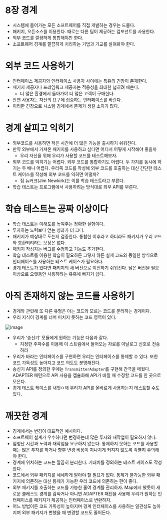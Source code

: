# 8장 경계

- 시스템에 들어가는 모든 소프트웨어를 직접 개발하는 경우는 드물다.
- 패키지, 오픈소스를 이용한다. 때로는 다른 팀이 제공하는 컴포넌트를 사용한다.
- 외부 코드를 깔끔하게 통합해야만 한다.
- 소프트웨어 경계를 깔끔하게 처리하는 기법과 기교를 살펴봐야 한다.

# 외부 코드 사용하기

- 인터페이스 제공자와 인터페이스 사용자 사이에는 특유의 긴장이 존재한다.
- 패키지 제공자나 프레임워크 제공자는 적용성을 최대한 넓히려 애쓴다.
    - 더 많은 환경에서 돌아가야 더 많은 고객이 구매한다.
- 반면 사용자는 자신의 요구에 집중하는 인터페이스를 바란다.
- 이러한 긴장으로 시스템 경계에서 문제가 생길 소지가 많다.

# 경계 살피고 익히기

- 외부코드를 사용하면 적은 시간에 더 많은 기능을 출시하기 쉬워진다.
- 만약 외부에서 가져온 패키지를 사용하고 싶다면 어디서 어떻게 시작해야 좋을까
    - 우리 자신을 위해 우리가 사용할 코드를 테스트해보자.
- 외부 코드를 익히기는 어렵다. 외부 코드를 통합하기도 어렵다. 두 가지를 동시에 하기는 두 배나 어렵다. 우리쪽 코드를 작성해 외부 코드를 호출하는 대신 간단한 테스트 케이스를 작성해 외부 코드를 익히면 어떨까?
    - 짐 뉴커크(Jim Newkirk)는 이를 학습 테스트라고 부른다.
- 학습 테스트는 프로그램에서 사용하려는 방식대로 외부 API를 부른다.

# 학습 테스트는 공짜 이상이다

- 학습 테스트는 이해도를 높여주는 정확한 실험이다.
- 투자하는 노력보다 얻는 성과가 더 크다.
- 패키지가 예상대로 도는지 검증한다. 통합한 이후라고 하더라도 패키지가 우리 코드와 호환되리라는 보장은 없다.
- 패키지 작성자는 버그를 수정하고 기능도 추가한다.
- 학습 테스트를 이용한 학습이 필요하든 그렇지 않든 실제 코드와 동일한 방식으로 인터페이스를 사용하는 테스트 케이스가 필요하다.
- 경계 테스트가 있다면 패키지의 새 버전으로 이전하기 쉬워진다. 낡은 버전을 필요 이상으로 오랫동안 사용하려는 유혹에 빠지기 쉽다.

# 아직 존재하지 않는 코드를 사용하기

- 경계와 관련해 또 다른 유형은 아는 코드와 모르는 코드를 분리하는 경계이다.
- 우리 지식이 경계를 너머 미치지 못하는 코드 영역이 있다.

![image](https://user-images.githubusercontent.com/66561524/198337156-19c400b5-c300-4aeb-8276-142a5d393bae.png)

- 우리가 ‘송신기’ 모듈에게 원하는 기능은 다음과 같다.
    - 지정한 주파수를 이용해 이 스트림에서 들어오는 자료를 아날로그 신호로 전송하라
- 우리가 바라는 인터페이스를 구현하면 우리는 인터페이스를 통제할 수 있다. 또한 코드 가독성도 높아지고 코드 의도도 분명해진다.
- 송신기 API를 정의한 후에는 `TransmitterAdapter`를 구현해 간극을 메웠다. ADAPTER 패턴으로 API 사용을 캡슐화해 API가 바뀔 때 수정할 코드를 한 곳으로 모은다.
- 경계 테스트 케이스를 새엇ㅇ해 우리가 API를 올바르게 사용하는지 테스트할 수도 있다.

# 깨끗한 경계

- 경계에서는 변경이 대표적인 예시이다.
- 소프트웨어 설계가 우수하다면 변경하는데 많은 투자와 재작업이 필요하지 않다.
- 엄청난 시간과 노력과 재작업을 요구하지 않는다. 통제하지 못하는 코드를 사용할 때는 많은 투자를 하거나 향후 변경 비용이 지나치게 커지지 않도록 각별히 주의해야 한다.
- 경계에 위치하는 코드는 깔끔히 분리한다. 기대치를 정의하는 테스트 케이스도 작성한다.
- 코드에서 외부 패키지를 세세하게 알아야 할 필요가 없다. 통제가 불가능한 외부 패키지에 의존하는 대신 통제가 가능한 우리 코드에 의존하는 편이 좋다.
- 외부 패키지를 호출하는 코드를 가능한 줄여 경계를 관리하자. Map에서 봤듯이 새로운 클래스도 경계를 감싸거나 아니면 ADAPTER 패턴을 사용해 우리가 원하는 인터페이스를 패키지가 제공하는 인터페이스로 변환하자.
- 어느 방법이든 코드 가독성이 높아지며 경계 인터페이스를 사용하는 일관성도 높아지며 외부 패키지가 변했을 때 변경할 코드도 줄어든다.

